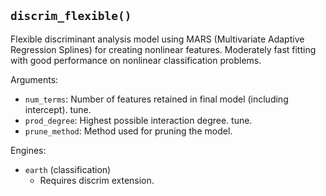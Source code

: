 ## `discrim_flexible()`

Flexible discriminant analysis model using MARS (Multivariate Adaptive Regression Splines) for creating nonlinear features. Moderately fast fitting with good performance on nonlinear classification problems.

Arguments:
* `num_terms`: Number of features retained in final model (including intercept). tune.
* `prod_degree`: Highest possible interaction degree. tune.
* `prune_method`: Method used for pruning the model.

Engines:
* `earth` (classification)
  - Requires discrim extension.
